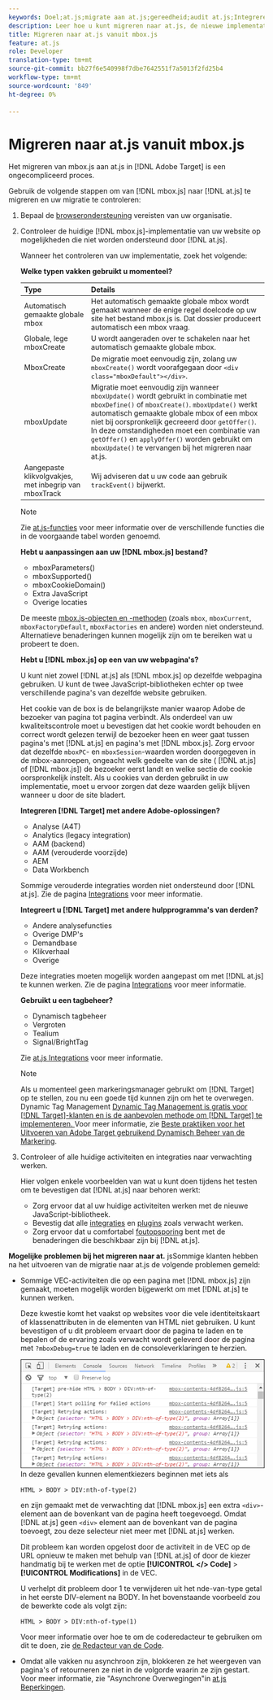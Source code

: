 ```yaml
---
keywords: Doel;at.js;migrate aan at.js;gereedheid;audit at.js;Integreren at.js
description: Leer hoe u kunt migreren naar at.js, de nieuwe implementatiebibliotheek voor Adobe Target die is ontworpen voor zowel standaard webimplementaties als toepassingen voor één pagina (SPA).
title: Migreren naar at.js vanuit mbox.js
feature: at.js
role: Developer
translation-type: tm+mt
source-git-commit: bb27f6e540998f7dbe7642551f7a5013f2fd25b4
workflow-type: tm+mt
source-wordcount: '849'
ht-degree: 0%

---
```



# Migreren naar at.js vanuit mbox.js

Het migreren van mbox.js aan at.js in [!DNL Adobe Target] is een ongecompliceerd proces.

Gebruik de volgende stappen om van [!DNL mbox.js] naar [!DNL at.js] te migreren en uw migratie te controleren:

1. Bepaal de [browserondersteuning](/help/c-implementing-target/c-considerations-before-you-implement-target/supported-browsers.md#reference_01B4BF99E7D545A7998773202A2F6100) vereisten van uw organisatie.
1. Controleer de huidige [!DNL mbox.js]-implementatie van uw website op mogelijkheden die niet worden ondersteund door [!DNL at.js].

   Wanneer het controleren van uw implementatie, zoek het volgende:

   **Welke typen vakken gebruikt u momenteel?**

   | Type | Details |
   |--- |--- |
   | Automatisch gemaakte globale mbox | Het automatisch gemaakte globale mbox wordt gemaakt wanneer de enige regel doelcode op uw site het bestand mbox.js is. Dat dossier produceert automatisch een mbox vraag. |
   | Globale, lege mboxCreate | U wordt aangeraden over te schakelen naar het automatisch gemaakte globale mbox. |
   | MboxCreate | De migratie moet eenvoudig zijn, zolang uw `mboxCreate()` wordt voorafgegaan door `<div class="mboxDefault"></div>`. |
   | mboxUpdate | Migratie moet eenvoudig zijn wanneer `mboxUpdate()` wordt gebruikt in combinatie met `mboxDefine()` of `mboxCreate()`. `mboxUpdate()` werkt automatisch gemaakte globale mbox of een mbox niet bij oorspronkelijk gecreeerd door  `getOffer()`. In deze omstandigheden moet een combinatie van `getOffer()` en `applyOffer()` worden gebruikt om `mboxUpdate()` te vervangen bij het migreren naar at.js. |
   | Aangepaste klikvolgvakjes, met inbegrip van mboxTrack | Wij adviseren dat u uw code aan gebruik `trackEvent()` bijwerkt. |

   >[!NOTE]
   >
   >Zie [at.js-functies](/help/c-implementing-target/c-implementing-target-for-client-side-web/cmp-atjs-functions.md) voor meer informatie over de verschillende functies die in de voorgaande tabel worden genoemd.

   **Hebt u aanpassingen aan uw  [!DNL mbox.js] bestand?**

   * mboxParameters()
   * mboxSupported()
   * mboxCookieDomain()
   * Extra JavaScript
   * Overige locaties

   De meeste [mbox.js-objecten en -methoden](/help/c-target/c-visitor-profile/variables-profiles-parameters-methods.md#section_8C78059D15D9452F95636A5640188537) (zoals `mbox`, `mboxCurrent`, `mboxFactoryDefault`, `mboxFactories` en andere) worden niet ondersteund. Alternatieve benaderingen kunnen mogelijk zijn om te bereiken wat u probeert te doen.

   **Hebt u  [!DNL mbox.js] op een van uw webpagina&#39;s?**

   U kunt niet zowel [!DNL at.js] als [!DNL mbox.js] op dezelfde webpagina gebruiken. U kunt de twee JavaScript-bibliotheken echter op twee verschillende pagina&#39;s van dezelfde website gebruiken.

   Het cookie van de box is de belangrijkste manier waarop Adobe de bezoeker van pagina tot pagina verbindt. Als onderdeel van uw kwaliteitscontrole moet u bevestigen dat het cookie wordt behouden en correct wordt gelezen terwijl de bezoeker heen en weer gaat tussen pagina&#39;s met [!DNL at.js] en pagina&#39;s met [!DNL mbox.js]. Zorg ervoor dat dezelfde `mboxPC`- en `mboxSession`-waarden worden doorgegeven in de mbox-aanroepen, ongeacht welk gedeelte van de site ( [!DNL at.js] of [!DNL mbox.js]) de bezoeker eerst landt en welke sectie de cookie oorspronkelijk instelt. Als u cookies van derden gebruikt in uw implementatie, moet u ervoor zorgen dat deze waarden gelijk blijven wanneer u door de site bladert.

   **Integreren  [!DNL Target] met andere Adobe-oplossingen?**

   * Analyse (A4T)
   * Analytics (legacy integration)
   * AAM (backend)
   * AAM (verouderde voorzijde)
   * AEM
   * Data Workbench

   Sommige verouderde integraties worden niet ondersteund door [!DNL at.js]. Zie de pagina [Integrations](/help/c-implementing-target/c-implementing-target-for-client-side-web/c-how-atjs-works/target-atjs-integrations.md#concept_C100BC4F073C4B57A608B309D0157B39) voor meer informatie.

   **Integreert u  [!DNL Target] met andere hulpprogramma&#39;s van derden?**

   * Andere analysefuncties
   * Overige DMP&#39;s
   * Demandbase
   * Klikverhaal
   * Overige

   Deze integraties moeten mogelijk worden aangepast om met [!DNL at.js] te kunnen werken. Zie de pagina [Integrations](/help/c-implementing-target/c-implementing-target-for-client-side-web/c-how-atjs-works/target-atjs-integrations.md#concept_C100BC4F073C4B57A608B309D0157B39) voor meer informatie.

   **Gebruikt u een tagbeheer?**

   * Dynamisch tagbeheer
   * Vergroten
   * Tealium
   * Signal/BrightTag

   Zie [at.js Integrations](/help/c-implementing-target/c-implementing-target-for-client-side-web/c-how-atjs-works/target-atjs-integrations.md#concept_C100BC4F073C4B57A608B309D0157B39) voor meer informatie.

   >[!NOTE]
   >
   >Als u momenteel geen markeringsmanager gebruikt om [!DNL Target] op te stellen, zou nu een goede tijd kunnen zijn om het te overwegen. Dynamic Tag Management [Dynamic Tag Management is gratis voor [!DNL Target]-klanten en is de aanbevolen methode om [!DNL Target] te implementeren. ](https://dtm.adobe.com) Voor meer informatie, zie [Beste praktijken voor het Uitvoeren van Adobe Target gebruikend Dynamisch Beheer van de Markering](https://experienceleague.adobe.com/docs/dtm/implementing/overview.html).

1. Controleer of alle huidige activiteiten en integraties naar verwachting werken.

   Hier volgen enkele voorbeelden van wat u kunt doen tijdens het testen om te bevestigen dat [!DNL at.js] naar behoren werkt:

   * Zorg ervoor dat al uw huidige activiteiten werken met de nieuwe JavaScript-bibliotheek.
   * Bevestig dat alle [integraties](/help/c-implementing-target/c-implementing-target-for-client-side-web/c-how-atjs-works/target-atjs-integrations.md#concept_C100BC4F073C4B57A608B309D0157B39) en [plugins](/help/c-implementing-target/c-implementing-target-for-client-side-web/t-mbox-download/c-target-atjs-implementation/target-atjs-plugins.md#concept_F5D4C0A4DACF41409CC42FDD93B13FAF) zoals verwacht werken.
   * Zorg ervoor dat u comfortabel [foutopsporing](/help/c-implementing-target/c-implementing-target-for-client-side-web/c-target-debugging-atjs/target-debugging-atjs.md#concept_CAE591DA8C404C22917584ECD4F7494F) bent met de benaderingen die beschikbaar zijn bij [!DNL at.js].

**Mogelijke problemen bij het migreren naar at.** jsSommige klanten hebben na het uitvoeren van de migratie naar at.js de volgende problemen gemeld:

* Sommige VEC-activiteiten die op een pagina met [!DNL mbox.js] zijn gemaakt, moeten mogelijk worden bijgewerkt om met [!DNL at.js] te kunnen werken.

   Deze kwestie komt het vaakst op websites voor die vele identiteitskaart of klassenattributen in de elementen van HTML niet gebruiken. U kunt bevestigen of u dit probleem ervaart door de pagina te laden en te bepalen of de ervaring zoals verwacht wordt geleverd door de pagina met `?mboxDebug=true` te laden en de consoleverklaringen te herzien.

   ![](assets/mboxdebug.png)
In deze gevallen kunnen elementkiezers beginnen met iets als

   ```
   HTML > BODY > DIV:nth-of-type(2)
   ```

   en zijn gemaakt met de verwachting dat [!DNL mbox.js] een extra `<div>`-element aan de bovenkant van de pagina heeft toegevoegd. Omdat [!DNL at.js] geen `<div>` element aan de bovenkant van de pagina toevoegt, zou deze selecteur niet meer met [!DNL at.js] werken.

   Dit probleem kan worden opgelost door de activiteit in de VEC op de URL opnieuw te maken met behulp van [!DNL at.js] of door de kiezer handmatig bij te werken met de optie **[!UICONTROL </> Code]** > **[!UICONTROL Modifications]** in de VEC.

   U verhelpt dit probleem door 1 te verwijderen uit het nde-van-type getal in het eerste DIV-element na BODY. In het bovenstaande voorbeeld zou de bewerkte code als volgt zijn:

   ```
   HTML > BODY > DIV:nth-of-type(1)
   ```

   Voor meer informatie over hoe te om de coderedacteur te gebruiken om dit te doen, zie [de Redacteur van de Code](/help/c-experiences/c-visual-experience-composer/c-vec-code-editor/vec-code-editor.md#concept_B3A6E9EE3A60406DB640E205EA1745B5).

* Omdat alle vakken nu asynchroon zijn, blokkeren ze het weergeven van pagina&#39;s of retourneren ze niet in de volgorde waarin ze zijn gestart. Voor meer informatie, zie &quot;Asynchrone Overwegingen&quot;in [at.js Beperkingen](/help/c-implementing-target/c-implementing-target-for-client-side-web/t-mbox-download/c-target-atjs-implementation/target-atjs-limitations.md#concept_FA99E4D6EC274552BF45E01AFB76CCAE).
